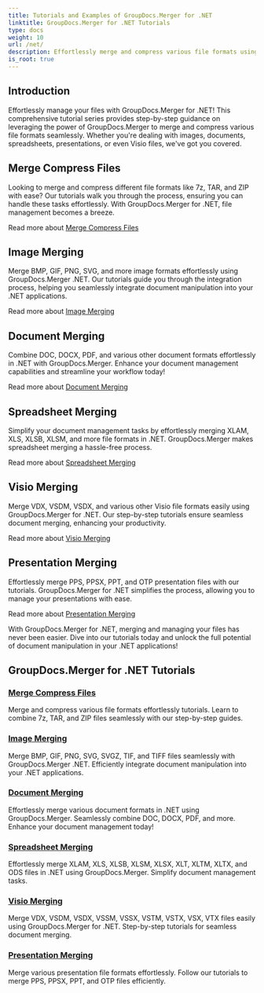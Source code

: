 ```yaml
---
title: Tutorials and Examples of GroupDocs.Merger for .NET 
linktitle: GroupDocs.Merger for .NET Tutorials
type: docs
weight: 10
url: /net/
description: Effortlessly merge and compress various file formats using GroupDocs.Merger .NET. Learn step-by-step tutorials on merging images, documents, and more!
is_root: true
---
```

## Introduction

Effortlessly manage your files with GroupDocs.Merger for .NET! This comprehensive tutorial series provides step-by-step guidance on leveraging the power of GroupDocs.Merger to merge and compress various file formats seamlessly. Whether you're dealing with images, documents, spreadsheets, presentations, or even Visio files, we've got you covered.

## Merge Compress Files
Looking to merge and compress different file formats like 7z, TAR, and ZIP with ease? Our tutorials walk you through the process, ensuring you can handle these tasks effortlessly. With GroupDocs.Merger for .NET, file management becomes a breeze.

Read more about [Merge Compress Files](./merge-compress-files/)

## Image Merging
Merge BMP, GIF, PNG, SVG, and more image formats effortlessly using GroupDocs.Merger .NET. Our tutorials guide you through the integration process, helping you seamlessly integrate document manipulation into your .NET applications.

Read more about [Image Merging](./image-merging/)

## Document Merging
Combine DOC, DOCX, PDF, and various other document formats effortlessly in .NET with GroupDocs.Merger. Enhance your document management capabilities and streamline your workflow today!

Read more about [Document Merging](./document-merging/)

## Spreadsheet Merging
Simplify your document management tasks by effortlessly merging XLAM, XLS, XLSB, XLSM, and more file formats in .NET. GroupDocs.Merger makes spreadsheet merging a hassle-free process.

Read more about [Spreadsheet Merging](./spreadsheet-merging/)

## Visio Merging
Merge VDX, VSDM, VSDX, and various other Visio file formats easily using GroupDocs.Merger for .NET. Our step-by-step tutorials ensure seamless document merging, enhancing your productivity.

Read more about [Visio Merging](./visio-merging/)

## Presentation Merging
Effortlessly merge PPS, PPSX, PPT, and OTP presentation files with our tutorials. GroupDocs.Merger for .NET simplifies the process, allowing you to manage your presentations with ease.

Read more about [Presentation Merging](./presentation-merging/)

With GroupDocs.Merger for .NET, merging and managing your files has never been easier. Dive into our tutorials today and unlock the full potential of document manipulation in your .NET applications!
## GroupDocs.Merger for .NET Tutorials
### [Merge Compress Files](./merge-compress-files/)
Merge and compress various file formats effortlessly tutorials. Learn to combine 7z, TAR, and ZIP files seamlessly with our step-by-step guides.
### [Image Merging](./image-merging/)
Merge BMP, GIF, PNG, SVG, SVGZ, TIF, and TIFF files seamlessly with GroupDocs.Merger .NET. Efficiently integrate document manipulation into your .NET applications.
### [Document Merging](./document-merging/)
Effortlessly merge various document formats in .NET using GroupDocs.Merger. Seamlessly combine DOC, DOCX, PDF, and more. Enhance your document management today!
### [Spreadsheet Merging](./spreadsheet-merging/)
Effortlessly merge XLAM, XLS, XLSB, XLSM, XLSX, XLT, XLTM, XLTX, and ODS files in .NET using GroupDocs.Merger. Simplify document management tasks.
### [Visio Merging](./visio-merging/)
Merge VDX, VSDM, VSDX, VSSM, VSSX, VSTM, VSTX, VSX, VTX files easily using GroupDocs.Merger for .NET. Step-by-step tutorials for seamless document merging.
### [Presentation Merging](./presentation-merging/)
Merge various presentation file formats effortlessly. Follow our tutorials to merge PPS, PPSX, PPT, and OTP files efficiently.